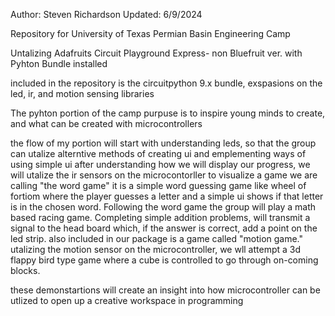 Author: Steven Richardson
Updated: 6/9/2024 

Repository for University of Texas Permian Basin Engineering Camp

Untalizing Adafruits Circuit Playground Express- non Bluefruit ver. with Pyhton Bundle installed

included in the repository is the circuitpython 9.x bundle, exspasions on the led, ir, and motion sensing libraries

The pyhton portion of the camp purpuse is to inspire young minds to create, and what can be created with microcontrollers

the flow of my portion will start with understanding leds, so that the group can utalize alterntive methods of creating ui
and emplementing ways of using simple ui
after understanding how we will display our progress, we will utalize the ir sensors on the microcontorller to visualize
a game we are calling "the word game" it is a simple word guessing game like wheel of fortiom where the player guesses a letter
and a simple ui shows if that letter is in the chosen word. Following the word game the group will play a math based racing game.
Completing simple addition problems, will transmit a signal to the head board which, if the answer is correct, add a point on the
led strip. also included in our package is a game called "motion game." utalizing the motion sensor on the microcontroller, we wll
attempt a 3d flappy bird type game where a cube is controlled to go through on-coming blocks.

these demonstartions will create an insight into how microcontroller can be utlized to open up a creative workspace in programming

